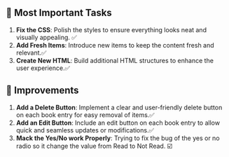 ## 🚀 Most Important Tasks
1. **Fix the CSS**: Polish the styles to ensure everything looks neat and visually appealing. ✅
2. **Add Fresh Items**: Introduce new items to keep the content fresh and relevant.✅
3. **Create New HTML**: Build additional HTML structures to enhance the user experience.✅

## 🔧 Improvements
1. **Add a Delete Button**: Implement a clear and user-friendly delete button on each book entry for easy removal of items.✅
2. **Add an Edit Button**: Include an edit button on each book entry to allow quick and seamless updates or modifications.✅
3. **Mack the Yes/No work Properly**: Trying to fix the bug of the yes or no radio so it change the value from Read to Not Read. ☑️